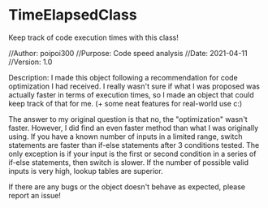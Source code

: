 # TimeElapsedClass
Keep track of code execution times with this class!

//Author: poipoi300
//Purpose: Code speed analysis
//Date: 2021-04-11
//Version: 1.0

Description: 
I made this object following a recommendation for code optimization I had received.
I really wasn't sure if what I was proposed was actually faster in terms of execution times, 
so I made an object that could keep track of that for me. (+ some neat features for real-world use c:)
 
The answer to my original question is that no, the "optimization" wasn't faster. However, I did find an even faster method than what I was originally using.
If you have a known number of inputs in a limited range, switch statements are faster than if-else statements after 3 conditions tested.
The only exception is if your input is the first or second condition in a series of if-else statements, then switch is slower. 
If the number of possible valid inputs is very high, lookup tables are superior.

 
If there are any bugs or the object doesn't behave as expected, please report an issue!

